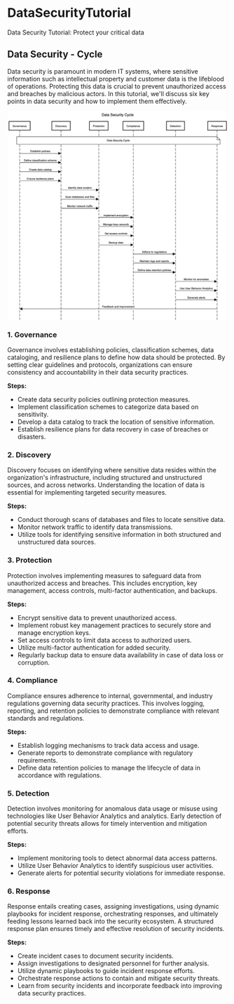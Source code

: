 # DataSecurityTutorial
Data Security Tutorial: Protect your critical data

## Data Security - Cycle

Data security is paramount in modern IT systems, where sensitive information such as intellectual property and customer data is the lifeblood of operations. Protecting this data is crucial to prevent unauthorized access and breaches by malicious actors. In this tutorial, we'll discuss six key points in data security and how to implement them effectively.

<img align="center" src="/Diagram/Data Security Cycle.png" alt="Banner" />

### 1. Governance

Governance involves establishing policies, classification schemes, data cataloging, and resilience plans to define how data should be protected. By setting clear guidelines and protocols, organizations can ensure consistency and accountability in their data security practices.

**Steps:**
- Create data security policies outlining protection measures.
- Implement classification schemes to categorize data based on sensitivity.
- Develop a data catalog to track the location of sensitive information.
- Establish resilience plans for data recovery in case of breaches or disasters.

### 2. Discovery

Discovery focuses on identifying where sensitive data resides within the organization's infrastructure, including structured and unstructured sources, and across networks. Understanding the location of data is essential for implementing targeted security measures.

**Steps:**
- Conduct thorough scans of databases and files to locate sensitive data.
- Monitor network traffic to identify data transmissions.
- Utilize tools for identifying sensitive information in both structured and unstructured data sources.

### 3. Protection

Protection involves implementing measures to safeguard data from unauthorized access and breaches. This includes encryption, key management, access controls, multi-factor authentication, and backups.

**Steps:**
- Encrypt sensitive data to prevent unauthorized access.
- Implement robust key management practices to securely store and manage encryption keys.
- Set access controls to limit data access to authorized users.
- Utilize multi-factor authentication for added security.
- Regularly backup data to ensure data availability in case of data loss or corruption.

### 4. Compliance

Compliance ensures adherence to internal, governmental, and industry regulations governing data security practices. This involves logging, reporting, and retention policies to demonstrate compliance with relevant standards and regulations.

**Steps:**
- Establish logging mechanisms to track data access and usage.
- Generate reports to demonstrate compliance with regulatory requirements.
- Define data retention policies to manage the lifecycle of data in accordance with regulations.

### 5. Detection

Detection involves monitoring for anomalous data usage or misuse using technologies like User Behavior Analytics and analytics. Early detection of potential security threats allows for timely intervention and mitigation efforts.

**Steps:**
- Implement monitoring tools to detect abnormal data access patterns.
- Utilize User Behavior Analytics to identify suspicious user activities.
- Generate alerts for potential security violations for immediate response.

### 6. Response

Response entails creating cases, assigning investigations, using dynamic playbooks for incident response, orchestrating responses, and ultimately feeding lessons learned back into the security ecosystem. A structured response plan ensures timely and effective resolution of security incidents.

**Steps:**
- Create incident cases to document security incidents.
- Assign investigations to designated personnel for further analysis.
- Utilize dynamic playbooks to guide incident response efforts.
- Orchestrate response actions to contain and mitigate security threats.
- Learn from security incidents and incorporate feedback into improving data security practices.

